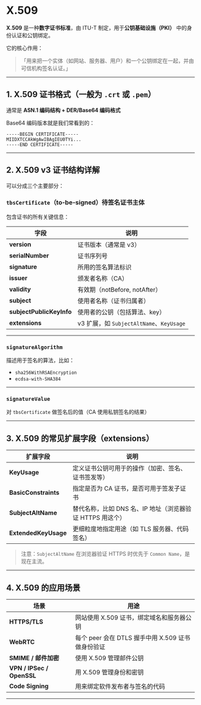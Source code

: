 # X.509


**X.509** 是一种**数字证书标准**，由 ITU-T 制定，用于**公钥基础设施（PKI）** 中的身份认证和公钥绑定。

它的核心作用：

> 「用来把一个实体（如网站、服务器、用户）和一个公钥绑定在一起，并由可信机构签名认证。」

---

## 1. X.509 证书格式（一般为 `.crt` 或 `.pem`）

通常是 **ASN.1 编码结构 + DER/Base64 编码格式**

Base64 编码版本就是我们常看到的：
```
-----BEGIN CERTIFICATE-----
MIIDXTCCAkWgAwIBAgIEU0TYi...
-----END CERTIFICATE-----
```

---

## 2. X.509 v3 证书结构详解

可以分成三个主要部分：

### `tbsCertificate`（to-be-signed）待签名证书主体
包含证书的所有关键信息：

| 字段 | 说明 |
|------|------|
| **version** | 证书版本（通常是 v3） |
| **serialNumber** | 证书序列号 |
| **signature** | 所用的签名算法标识 |
| **issuer** | 颁发者名称（CA） |
| **validity** | 有效期（notBefore, notAfter）|
| **subject** | 使用者名称（证书归属者） |
| **subjectPublicKeyInfo** | 使用者的公钥（包括算法、key） |
| **extensions** | v3 扩展，如 `SubjectAltName`、`KeyUsage` |

---

### `signatureAlgorithm`
描述用于签名的算法，比如：
- `sha256WithRSAEncryption`
- `ecdsa-with-SHA384`

---

###  `signatureValue`
对 `tbsCertificate` 做签名后的值（CA 使用私钥签名的结果）

---

## 3. X.509 的常见扩展字段（extensions）

| 扩展字段 | 说明 |
|----------|------|
| **KeyUsage** | 定义证书公钥可用于的操作（加密、签名、证书签发等） |
| **BasicConstraints** | 指定是否为 CA 证书，是否可用于签发子证书 |
| **SubjectAltName** | 替代名称，比如 DNS 名、IP 地址（浏览器验证 HTTPS 用这个）|
| **ExtendedKeyUsage** | 更细粒度地指定用途（如 TLS 服务器、代码签名）|

> 注意：`SubjectAltName` 在浏览器验证 HTTPS 时优先于 `Common Name`，是现在主流。

---

## 4. X.509 的应用场景

| 场景 | 用途 |
|------|------|
| **HTTPS/TLS** | 网站使用 X.509 证书，绑定域名和服务器公钥 |
| **WebRTC** | 每个 peer 会在 DTLS 握手中用 X.509 证书做身份验证 |
| **SMIME / 邮件加密** | 使用 X.509 管理邮件公钥 |
| **VPN / IPSec / OpenSSL** | 用 X.509 管理身份和密钥 |
| **Code Signing** | 用来绑定软件发布者与签名的代码 |

---



